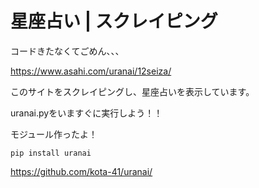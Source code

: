 # 星座占い | スクレイピング

コードきたなくてごめん、、、

https://www.asahi.com/uranai/12seiza/

このサイトをスクレイピングし、星座占いを表示しています。

uranai.pyをいますぐに実行しよう！！

モジュール作ったよ！

```pip install uranai```

https://github.com/kota-41/uranai/
